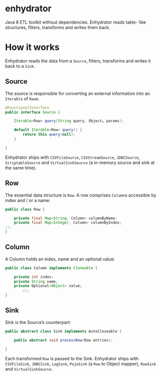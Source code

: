enhydrator
==========

Java 8 ETL toolkit without dependencies. Enhydrator reads table-`like structures, filters, transforms and writes them back.

# How it works

Enhydrator reads the data from a `Source`, filters, transforms and writes it back to a `Sink`.

## Source

The source is responsible for converting an external information into an `Iterable` of `Row`s.

```java
@FunctionalInterface
public interface Source {

    Iterable<Row> query(String query, Object… params);

    default Iterable<Row> query() {
        return this.query(null);
    }

}
```
Enhydrator ships with `CSVFileSource`, `CSVStreamSource`, `JDBCSource`, `ScriptableSource` and `VirtualSinkSource` (a in-memory source and sink at the same time).

## Row

The essential data structure is `Row`. A row comprises `Column`s accessible by index and / or a name:

```java
public class Row {

    private final Map<String, Column> columnByName;
    private final Map<Integer, Column> columnByIndex;
//…
}
```

## Column

A Column holds an index, name and an optional value:

```java
public class Column implements Cloneable {

    private int index;
    private String name;
    private Optional<Object> value;
		//…
}
```

## Sink

Sink is the Source’s counterpart:

```java
public abstract class Sink implements AutoCloseable {

    public abstract void processRow(Row entries);

}
```

Each transformed `Row` is passed to the Sink. Enhydrator ships with `CSVFileSink`, `JDBCSink`, `LogSink`, `PojoSink` (a `Row` to Object mapper), `RowSink` and `VirtualSinkSource`.


